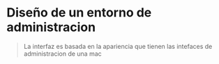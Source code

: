 Diseño de un entorno de administracion
==

> La interfaz es basada en la apariencia que tienen las intefaces de administracion de una mac
